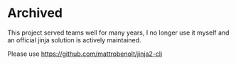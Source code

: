 # Archived
This project served teams well for many years, I no longer use it myself and an official jinja solution is actively maintained.

Please use https://github.com/mattrobenolt/jinja2-cli
